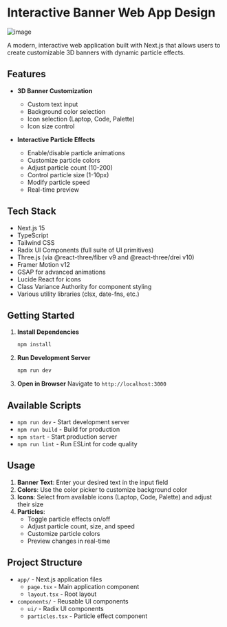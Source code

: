 
# Interactive Banner Web App Design
![image](https://github.com/user-attachments/assets/f303bee0-cbcc-46ce-83f5-8a97f6389583)


A modern, interactive web application built with Next.js that allows users to create customizable 3D banners with dynamic particle effects.

## Features

- **3D Banner Customization**
  - Custom text input
  - Background color selection
  - Icon selection (Laptop, Code, Palette)
  - Icon size control

- **Interactive Particle Effects**
  - Enable/disable particle animations
  - Customize particle colors
  - Adjust particle count (10-200)
  - Control particle size (1-10px)
  - Modify particle speed
  - Real-time preview

## Tech Stack

- Next.js 15
- TypeScript
- Tailwind CSS
- Radix UI Components (full suite of UI primitives)
- Three.js (via @react-three/fiber v9 and @react-three/drei v10)
- Framer Motion v12
- GSAP for advanced animations
- Lucide React for icons
- Class Variance Authority for component styling
- Various utility libraries (clsx, date-fns, etc.)

## Getting Started

1. **Install Dependencies**
   ```bash
   npm install
   ```

2. **Run Development Server**
   ```bash
   npm run dev
   ```

3. **Open in Browser**
   Navigate to `http://localhost:3000`

## Available Scripts

- `npm run dev` - Start development server
- `npm run build` - Build for production
- `npm start` - Start production server
- `npm run lint` - Run ESLint for code quality

## Usage

1. **Banner Text**: Enter your desired text in the input field
2. **Colors**: Use the color picker to customize background color
3. **Icons**: Select from available icons (Laptop, Code, Palette) and adjust their size
4. **Particles**: 
   - Toggle particle effects on/off
   - Adjust particle count, size, and speed
   - Customize particle colors
   - Preview changes in real-time

## Project Structure

- `app/` - Next.js application files
  - `page.tsx` - Main application component
  - `layout.tsx` - Root layout
- `components/` - Reusable UI components
  - `ui/` - Radix UI components
  - `particles.tsx` - Particle effect component



